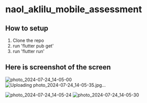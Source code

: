 # naol_aklilu_mobile_assessment

## How to setup
1. Clone the repo
2. run 'flutter pub get'
3. run 'flutter run'

## Here is screenshot of the screen
![photo_2024-07-24_14-05-00](https://github.com/user-attachments/assets/79d8feff-7e96-4bc2-91db-2ac681bebbfb)![Uploading photo_2024-07-24_14-05-35.jpg…]()

![photo_2024-07-24_14-05-24](https://github.com/user-attachments/assets/34bc9d76-f576-47b0-981a-70a4f1a0bfd2)
![photo_2024-07-24_14-05-30](https://github.com/user-attachments/assets/ac3c80f4-9537-4b66-8fff-fe4ce7494263)
